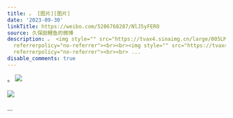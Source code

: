 ```yaml
---
title: 。 [图片][图片]
date: '2023-09-30'
linkTitle: https://weibo.com/5286768287/NlJ5yFERO
source: 久保田鲤鱼的微博
description: 。 <img style="" src="https://tvax4.sinaimg.cn/large/005LMJWfgy1hiexflf74xj30b00e5glu.jpg"
  referrerpolicy="no-referrer"><br><br><img style="" src="https://tvax4.sinaimg.cn/large/005LMJWfgy1hiexflt6c8j30ig04fjrj.jpg"
  referrerpolicy="no-referrer"><br><br> ...
disable_comments: true
---
```

。 <img style="" src="https://tvax4.sinaimg.cn/large/005LMJWfgy1hiexflf74xj30b00e5glu.jpg" referrerpolicy="no-referrer"><br><br><img style="" src="https://tvax4.sinaimg.cn/large/005LMJWfgy1hiexflt6c8j30ig04fjrj.jpg" referrerpolicy="no-referrer"><br><br> ...